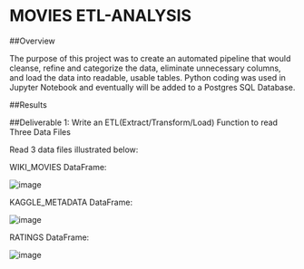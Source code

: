 # MOVIES ETL-ANALYSIS

##Overview

The purpose of this project was to create an automated pipeline that would cleanse, 
refine and categorize the data, eliminate unnecessary columns, and load the data into 
readable, usable tables.  Python coding was used in Jupyter Notebook and eventually 
will be added to a Postgres SQL Database.

##Results

##Deliverable 1: Write an ETL(Extract/Transform/Load) Function to read Three Data Files

Read 3 data files illustrated below:

WIKI_MOVIES DataFrame:

![image](https://user-images.githubusercontent.com/8845050/171518084-439e3205-465c-4373-94f0-cdac04ab9668.png)

KAGGLE_METADATA DataFrame:

![image](https://user-images.githubusercontent.com/8845050/171518129-bf6987ab-7500-455a-9f28-b28fffc94a01.png)

RATINGS DataFrame:

![image](https://user-images.githubusercontent.com/8845050/171518148-71a13fc4-8e12-4169-b3ec-eb4ff097a888.png)

